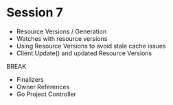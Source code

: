 # Session 7

- Resource Versions / Generation
- Watches with resource versions
- Using Resource Versions to avoid stale cache issues
- Client.Update() and updated Resource Versions

BREAK

- Finalizers
- Owner References
- Go Project Controller
